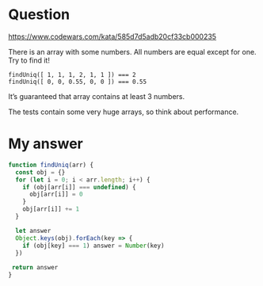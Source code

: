 # Question
https://www.codewars.com/kata/585d7d5adb20cf33cb000235

There is an array with some numbers. All numbers are equal except for one. Try to find it!
```
findUniq([ 1, 1, 1, 2, 1, 1 ]) === 2
findUniq([ 0, 0, 0.55, 0, 0 ]) === 0.55
```
It’s guaranteed that array contains at least 3 numbers.

The tests contain some very huge arrays, so think about performance.

# My answer

```javascript
function findUniq(arr) {
  const obj = {}
  for (let i = 0; i < arr.length; i++) {
    if (obj[arr[i]] === undefined) {
      obj[arr[i]] = 0
    }
    obj[arr[i]] += 1 
  }

  let answer
  Object.keys(obj).forEach(key => {
    if (obj[key] === 1) answer = Number(key)
  })
  
 return answer
}
```